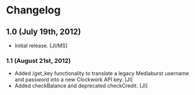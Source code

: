 # Changelog

## 1.0 (July 19th, 2012)

* Initial release. [JI/MS]

### 1.1 (August 21st, 2012)

* Added /get_key functionality to translate a legacy Mediaburst username and password into a new Clockwork API key. [JI]
* Added checkBalance and deprecated checkCredit. [JI]